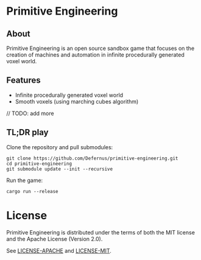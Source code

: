 # Primitive Engineering

## About

Primitive Engineering is an open source sandbox game that focuses on the creation
of machines and automation in infinite procedurally generated voxel world.

## Features

* Infinite procedurally generated voxel world
* Smooth voxels (using marching cubes algorithm)

// TODO: add more

## TL;DR play

Clone the repository and pull submodules:
```
git clone https://github.com/Defernus/primitive-engineering.git
cd primitive-engineering
git submodule update --init --recursive
```

Run the game:
```
cargo run --release
```

# License

Primitive Engineering is distributed under the terms of both the MIT license and the
Apache License (Version 2.0).

See [LICENSE-APACHE](LICENSE-APACHE) and [LICENSE-MIT](LICENSE-MIT).


